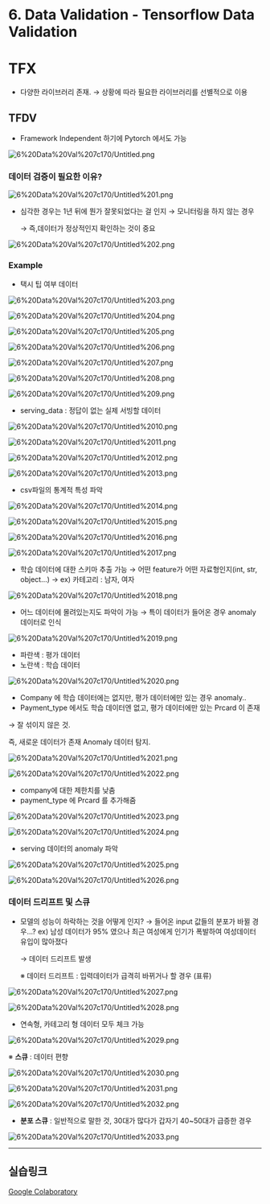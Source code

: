 # 6. Data Validation - Tensorflow Data Validation

# TFX

- 다양한 라이브러리 존재.
→ 상황에 따라 필요한 라이브러리를 선별적으로 이용

## TFDV

- Framework Independent 하기에 Pytorch 에서도 가능

![6%20Data%20Val%207c170/Untitled.png](6%20Data%20Val%207c170/Untitled.png)

### 데이터 검증이 필요한 이유?

![6%20Data%20Val%207c170/Untitled%201.png](6%20Data%20Val%207c170/Untitled%201.png)

- 심각한 경우는 1년 뒤에 뭔가 잘못되었다는 걸 인지
→ 모니터링을 하지 않는 경우
    
    → 즉,데이터가 정상적인지 확인하는 것이 중요
    

![6%20Data%20Val%207c170/Untitled%202.png](6%20Data%20Val%207c170/Untitled%202.png)

### Example

- 택시 팁 여부 데이터

![6%20Data%20Val%207c170/Untitled%203.png](6%20Data%20Val%207c170/Untitled%203.png)

![6%20Data%20Val%207c170/Untitled%204.png](6%20Data%20Val%207c170/Untitled%204.png)

![6%20Data%20Val%207c170/Untitled%205.png](6%20Data%20Val%207c170/Untitled%205.png)

![6%20Data%20Val%207c170/Untitled%206.png](6%20Data%20Val%207c170/Untitled%206.png)

![6%20Data%20Val%207c170/Untitled%207.png](6%20Data%20Val%207c170/Untitled%207.png)

![6%20Data%20Val%207c170/Untitled%208.png](6%20Data%20Val%207c170/Untitled%208.png)

![6%20Data%20Val%207c170/Untitled%209.png](6%20Data%20Val%207c170/Untitled%209.png)

- serving_data : 정답이 없는 실제 서빙할 데이터

![6%20Data%20Val%207c170/Untitled%2010.png](6%20Data%20Val%207c170/Untitled%2010.png)

![6%20Data%20Val%207c170/Untitled%2011.png](6%20Data%20Val%207c170/Untitled%2011.png)

![6%20Data%20Val%207c170/Untitled%2012.png](6%20Data%20Val%207c170/Untitled%2012.png)

![6%20Data%20Val%207c170/Untitled%2013.png](6%20Data%20Val%207c170/Untitled%2013.png)

- csv파일의 통계적 특성 파악

![6%20Data%20Val%207c170/Untitled%2014.png](6%20Data%20Val%207c170/Untitled%2014.png)

![6%20Data%20Val%207c170/Untitled%2015.png](6%20Data%20Val%207c170/Untitled%2015.png)

![6%20Data%20Val%207c170/Untitled%2016.png](6%20Data%20Val%207c170/Untitled%2016.png)

![6%20Data%20Val%207c170/Untitled%2017.png](6%20Data%20Val%207c170/Untitled%2017.png)

- 학습 데이터에 대한 스키마 추출 가능
→ 어떤 feature가 어떤 자료형인지(int, str, object...)
→ ex) 카테고리 : 남자, 여자

![6%20Data%20Val%207c170/Untitled%2018.png](6%20Data%20Val%207c170/Untitled%2018.png)

- 어느 데이터에 몰려있는지도 파악이 가능
→ 특이 데이터가 들어온 경우 anomaly 데이터로 인식

![6%20Data%20Val%207c170/Untitled%2019.png](6%20Data%20Val%207c170/Untitled%2019.png)

- 파란색 : 평가 데이터
- 노란색 : 학습 데이터

![6%20Data%20Val%207c170/Untitled%2020.png](6%20Data%20Val%207c170/Untitled%2020.png)

- Company 에 학습 데이터에는 없지만, 평가 데이터에만 있는 경우 anomaly..
- Payment_type 에서도 학습 데이터엔 없고, 평가 데이터에만 있는 Prcard 이 존재

→ 잘 섞이지 않은 것.

즉, 새로운 데이터가 존재 Anomaly 데이터 탐지.

![6%20Data%20Val%207c170/Untitled%2021.png](6%20Data%20Val%207c170/Untitled%2021.png)

![6%20Data%20Val%207c170/Untitled%2022.png](6%20Data%20Val%207c170/Untitled%2022.png)

- company에 대한 제한치를 낮춤
- payment_type 에 Prcard 를 추가해줌

![6%20Data%20Val%207c170/Untitled%2023.png](6%20Data%20Val%207c170/Untitled%2023.png)

![6%20Data%20Val%207c170/Untitled%2024.png](6%20Data%20Val%207c170/Untitled%2024.png)

- serving 데이터의 anomaly 파악

![6%20Data%20Val%207c170/Untitled%2025.png](6%20Data%20Val%207c170/Untitled%2025.png)

![6%20Data%20Val%207c170/Untitled%2026.png](6%20Data%20Val%207c170/Untitled%2026.png)

### 데이터 드리프트 및 스큐

- 모델의 성능이 하락하는 것을 어떻게 인지?
→ 들어온 input 값들의 분포가 바뀔 경우...?
ex) 남성 데이터가 95% 였으나 최근 여성에게 인기가 폭발하여 여성데이터 유입이 많아졌다
    
    → 데이터 드리프트 발생
    
    ※ 데이터 드리프트 : 입력데이터가 급격히 바뀌거나 할 경우 (표류)
    

![6%20Data%20Val%207c170/Untitled%2027.png](6%20Data%20Val%207c170/Untitled%2027.png)

![6%20Data%20Val%207c170/Untitled%2028.png](6%20Data%20Val%207c170/Untitled%2028.png)

- 연속형, 카테고리 형 데이터 모두 체크 가능

![6%20Data%20Val%207c170/Untitled%2029.png](6%20Data%20Val%207c170/Untitled%2029.png)

※ **스큐** : 데이터 편향

![6%20Data%20Val%207c170/Untitled%2030.png](6%20Data%20Val%207c170/Untitled%2030.png)

![6%20Data%20Val%207c170/Untitled%2031.png](6%20Data%20Val%207c170/Untitled%2031.png)

![6%20Data%20Val%207c170/Untitled%2032.png](6%20Data%20Val%207c170/Untitled%2032.png)

- **분포 스큐** : 일반적으로 말한 것, 30대가 많다가 갑자기 40~50대가 급증한 경우

![6%20Data%20Val%207c170/Untitled%2033.png](6%20Data%20Val%207c170/Untitled%2033.png)

---

## 실습링크

[Google Colaboratory](https://link.chris-chris.ai/ai-lecture-12)